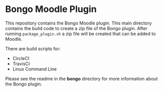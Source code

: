 # Bongo Moodle Plugin
This repository contains the Bongo Moodle plugin. This main directory contains
the build code to create a zip file of the Bongo plugin. After running `package_plugin.sh`
a zip file will be created that can be added to Moodle.

There are build scripts for: 
* CircleCI
* TravisCI
* Linux Command Line

Please see the readme in the **bongo** directory for more information about
the Bongo plugin.
